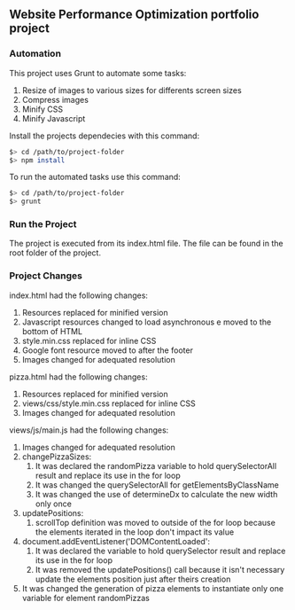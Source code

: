 ## Website Performance Optimization portfolio project

### Automation 

This project uses Grunt to automate some tasks:

1. Resize of images to various sizes for differents screen sizes
1. Compress images
1. Minify CSS
1. Minify Javascript

Install the projects dependecies with this command:

  ```bash
  $> cd /path/to/project-folder
  $> npm install
  ```
  
To run the automated tasks use this command:

  ```bash
  $> cd /path/to/project-folder
  $> grunt
  ```
 
### Run the Project

The project is executed from its index.html file. The file can be found in the root folder of the project.  
 
### Project Changes

index.html had the following changes:

1. Resources replaced for minified version
1. Javascript resources changed to load asynchronous e moved to the bottom of HTML
1. style.min.css replaced for inline CSS
1. Google font resource moved to after the footer
1. Images changed for adequated resolution 


pizza.html had the following changes:

1. Resources replaced for minified version
1. views/css/style.min.css replaced for inline CSS
1. Images changed for adequated resolution

views/js/main.js had the following changes:

1. Images changed for adequated resolution
1. changePizzaSizes: 
    1. It was declared the randomPizza variable to hold querySelectorAll result and replace its use in the for loop
    1. It was changed the querySelectorAll for getElementsByClassName
    1. It was changed the use of determineDx to calculate the new width only once
1. updatePositions:
    1. scrollTop definition was moved to outside of the for loop because the elements iterated in the loop don't impact its value
1.  document.addEventListener('DOMContentLoaded':
    1. It was declared the variable to hold querySelector result and replace its use in the for loop
    1. It was removed the updatePositions() call because it isn't necessary update the elements position just after theirs creation
1. It was changed the generation of pizza elements to instantiate only one variable for element randomPizzas  